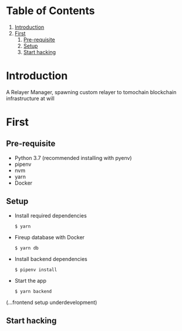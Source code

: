 # Table of Contents

1.  [Introduction](#orgbd7d013)
2.  [First](#orgc21dc53)
    1.  [Pre-requisite](#org4a69118)
    2.  [Setup](#org9c19102)
    3.  [Start hacking](#orgc41e946)



<a id="orgbd7d013"></a>

# Introduction

A Relayer Manager, spawning custom relayer to tomochain blockchain infrastructure at will


<a id="orgc21dc53"></a>

# First


<a id="org4a69118"></a>

## Pre-requisite

-   Python 3.7 (recommended installing with pyenv)
-   pipenv
-   nvm
-   yarn
-   Docker


<a id="org9c19102"></a>

## Setup

-   Install required dependencies

        $ yarn
-   Fireup database with Docker

        $ yarn db
-   Install backend dependencies

        $ pipenv install
-   Start the app

        $ yarn backend

(&#x2026;frontend setup underdevelopment)


<a id="orgc41e946"></a>

## Start hacking
